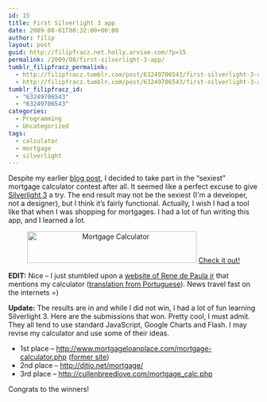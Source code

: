 ```yaml
---
id: 15
title: First Silverlight 3 app
date: 2009-08-01T08:32:00+00:00
author: filip
layout: post
guid: http://filipfracz.net.holly.arvixe.com/?p=15
permalink: /2009/08/first-silverlight-3-app/
tumblr_filipfracz_permalink:
  - http://filipfracz.tumblr.com/post/63249706543/first-silverlight-3-app
  - http://filipfracz.tumblr.com/post/63249706543/first-silverlight-3-app
tumblr_filipfracz_id:
  - "63249706543"
  - "63249706543"
categories:
  - Programming
  - Uncategorized
tags:
  - calculator
  - mortgage
  - silverlight
---
```

Despite my earlier [blog post](/post/63249707094/mortgage-calculators), I decided to take part in the &#8220;sexiest&#8221; mortgage calculator contest after all. It seemed like a perfect excuse to give [Silverlight 3](http://www.silverlight.net) a try. The end result may not be the sexiest (I'm a developer, not a designer), but I think it’s fairly functional. Actually, I wish I had a tool like that when I was shopping for mortgages. I had a lot of fun writing this app, and I learned a lot.

<p align="center">
  <a title="Mortgage Calculator" href="http://filipfracz.net/page/MortgageCalculator.aspx"><img style="float: none;margin-left: auto;margin-right: auto" src="https://s3.amazonaws.com/basically_me_images/features_2.png" alt="Mortgage Calculator" width="341" height="64" /></a> <a href="/page/MortgageCalculator.aspx">Check it out!</a>
</p>

**EDIT:** Nice – I just stumbled upon a [website of Rene de Paula jr](http://blogs.msdn.com/renedepaula/archive/2009/07/31/exemplo-bacana-de-aplica-o-financeira-em-silverlight.aspx) that mentions my calculator ([translation from Portuguese](http://translate.google.com/translate?hl=en&sl=pt&tl=en&u=http%3A%2F%2Fblogs.msdn.com%2Frenedepaula%2Farchive%2F2009%2F07%2F31%2Fexemplo-bacana-de-aplica-o-financeira-em-silverlight.aspx)). News travel fast on the internets =)

**Update:** The results are in and while I did not win, I had a lot of fun learning Silverlight 3. Here are the submissions that won. Pretty cool, I must admit. They all tend to use standard JavaScript, Google Charts and Flash. I may revise my calculator and use some of their ideas.

  * 1st place – [](http://www.mortgageloanplace.com/mortgage-calculator.php)<http://www.mortgageloanplace.com/mortgage-calculator.php> ([former site](http://acodingfool.typepad.com/mortgage/))
  * 2nd place – [](http://ditio.net/mortgage/)<http://ditio.net/mortgage/>
  * 3rd place – [](http://cullenbreedlove.com/mortgage_calc.php)<http://cullenbreedlove.com/mortgage_calc.php>

Congrats to the winners!